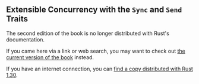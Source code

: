 ## Extensible Concurrency with the `Sync` and `Send` Traits

The second edition of the book is no longer distributed with Rust's documentation.

If you came here via a link or web search, you may want to check out [the current version of the book](../ch16-04-extensible-concurrency-sync-and-send.html) instead.

If you have an internet connection, you can [find a copy distributed with Rust 1.30](https://doc.rust-lang.org/1.30.0/book/second-edition/ch16-04-extensible-concurrency-sync-and-send.html).